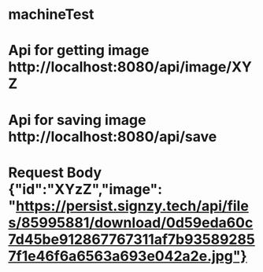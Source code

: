 # machineTest
# Api for getting image http://localhost:8080/api/image/XYZ
# Api for saving image http://localhost:8080/api/save
# Request Body {"id":"XYzZ","image": "https://persist.signzy.tech/api/files/85995881/download/0d59eda60c7d45be912867767311af7b935892857f1e46f6a6563a693e042a2e.jpg"}
